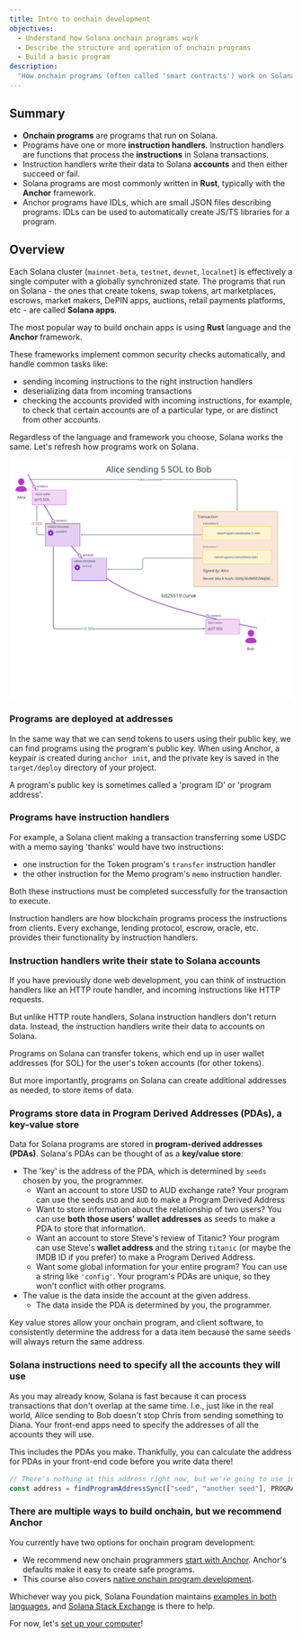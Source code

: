 ```yaml
---
title: Intro to onchain development
objectives:
  - Understand how Solana onchain programs work
  - Describe the structure and operation of onchain programs
  - Build a basic program
description:
  "How onchain programs (often called 'smart contracts') work on Solana."
---
```


## Summary

- **Onchain programs** are programs that run on Solana.
- Programs have one or more **instruction handlers**. Instruction handlers are
  functions that process the **instructions** in Solana transactions.
- Instruction handlers write their data to Solana **accounts** and then either
  succeed or fail.
- Solana programs are most commonly written in **Rust**, typically with the
  **Anchor** framework.
- Anchor programs have IDLs, which are small JSON files describing programs.
  IDLs can be used to automatically create JS/TS libraries for a program.

## Overview

Each Solana cluster (`mainnet-beta`, `testnet`, `devnet`, `localnet`) is
effectively a single computer with a globally synchronized state. The programs
that run on Solana - the ones that create tokens, swap tokens, art marketplaces,
escrows, market makers, DePIN apps, auctions, retail payments platforms, etc -
are called **Solana apps**.

The most popular way to build onchain apps is using **Rust** language and the
**Anchor** framework.

These frameworks implement common security checks automatically, and handle
common tasks like:

- sending incoming instructions to the right instruction handlers
- deserializing data from incoming transactions
- checking the accounts provided with incoming instructions, for example, to
  check that certain accounts are of a particular type, or are distinct from
  other accounts.

Regardless of the language and framework you choose, Solana works the same.
Let's refresh how programs work on Solana.

![Diagram showing a transaction with two instructions](/public/assets/courses/unboxed/transaction-and-instructions.svg)

### Programs are deployed at addresses

In the same way that we can send tokens to users using their public key, we can
find programs using the program's public key. When using Anchor, a keypair is
created during `anchor init`, and the private key is saved in the
`target/deploy` directory of your project.

A program's public key is sometimes called a 'program ID' or 'program address'.

### Programs have instruction handlers

For example, a Solana client making a transaction transferring some USDC with a
memo saying 'thanks' would have two instructions:

- one instruction for the Token program's `transfer` instruction handler
- the other instruction for the Memo program's `memo` instruction handler.

Both these instructions must be completed successfully for the transaction to
execute.

Instruction handlers are how blockchain programs process the instructions from
clients. Every exchange, lending protocol, escrow, oracle, etc. provides their
functionality by instruction handlers.

### Instruction handlers write their state to Solana accounts

If you have previously done web development, you can think of instruction
handlers like an HTTP route handler, and incoming instructions like HTTP
requests.

But unlike HTTP route handlers, Solana instruction handlers don't return data.
Instead, the instruction handlers write their data to accounts on Solana.

Programs on Solana can transfer tokens, which end up in user wallet addresses
(for SOL) for the user's token accounts (for other tokens).

But more importantly, programs on Solana can create additional addresses as
needed, to store items of data.

### Programs store data in Program Derived Addresses (PDAs), a key-value store

Data for Solana programs are stored in **program-derived addresses (PDAs)**.
Solana's PDAs can be thought of as a **key/value store**:

- The 'key' is the address of the PDA, which is determined by `seeds` chosen by
  you, the programmer.
  - Want an account to store USD to AUD exchange rate? Your program can use the
    seeds `USD` and `AUD` to make a Program Derived Address
  - Want to store information about the relationship of two users? You can use
    **both those users' wallet addresses** as seeds to make a PDA to store that
    information.
  - Want an account to store Steve's review of Titanic? Your program can use
    Steve's **wallet address** and the string `titanic` (or maybe the IMDB ID if
    you prefer) to make a Program Derived Address.
  - Want some global information for your entire program? You can use a string
    like `'config'`. Your program's PDAs are unique, so they won't conflict with
    other programs.
- The value is the data inside the account at the given address.
  - The data inside the PDA is determined by you, the programmer.

Key value stores allow your onchain program, and client software, to
consistently determine the address for a data item because the same seeds will
always return the same address.

### Solana instructions need to specify all the accounts they will use

As you may already know, Solana is fast because it can process transactions that
don't overlap at the same time. I.e., just like in the real world, Alice sending
to Bob doesn't stop Chris from sending something to Diana. Your front-end apps
need to specify the addresses of all the accounts they will use.

This includes the PDAs you make. Thankfully, you can calculate the address for
PDAs in your front-end code before you write data there!

```typescript
// There's nothing at this address right now, but we're going to use in our transaction
const address = findProgramAddressSync(["seed", "another seed"], PROGRAM_ID);
```

### There are multiple ways to build onchain, but we recommend Anchor

You currently have two options for onchain program development:

- We recommend new onchain programmers [start with Anchor](./intro-to-anchor).
  Anchor's defaults make it easy to create safe programs.
- This course also covers
  [native onchain program development](./hello-world-program).

Whichever way you pick, Solana Foundation maintains
[examples in both languages](https://github.com/solana-developers/program-examples),
and [Solana Stack Exchange](https://solana.stackexchange.com/) is there to help.

For now, let's [set up your computer](./local-setup)!
